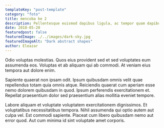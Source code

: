 ```yaml
---
templateKey: "post-template"
category: "foto"
title: mencoba ke 2
description: Pellentesque euismod dapibus ligula, ac tempor quam dapibus a. Lorem ipsum dolor sit amet, consectetur adipiscing elit.
date: 2018-05-20
featuredpost: false
featuredImage: ./../images/dark-sky.jpg
featuredImageAlt: "Dark abstract shapes"
author: Eleazar
---
```


Odio voluptas molestias. Quos eius provident sed et sed voluptates eum assumenda eos. Voluptas et ab aliquam qui ab commodi. At veniam eius tempora aut dolore enim.

Sapiente quaerat non ipsam odit. Ipsum quibusdam omnis velit quae repellendus totam quia omnis atque. Reiciendis quaerat cum aperiam esse nemo dolorem quibusdam in quod. Ipsum perferendis exercitationem et. Repellat praesentium dolor sed praesentium alias mollitia eveniet tempore.

Labore aliquam et voluptate voluptatem exercitationem dignissimos. Et voluptatibus necessitatibus tempora. Nihil assumenda qui optio autem aut culpa vel. Est commodi sapiente. Placeat cum libero quibusdam nemo aut error quod. Aut cum minima id sint voluptate amet corporis.
